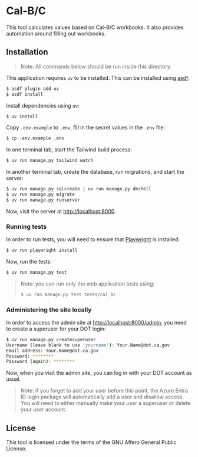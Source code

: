 # Cal-B/C

This tool calculates values based on Cal-B/C workbooks. It also provides automation around filling out workbooks.


## Installation

> Note: All commands below should be run inside this directory.

This application requires `uv` to be installed. This can be installed using [asdf](https://asdf-vm.com):

```bash
$ asdf plugin add uv
$ asdf install
```

Install dependencies using `uv`:

```bash
$ uv install
```

Copy `.env.example` to `.env`, fill in the secret values in the `.env` file:

```bash
$ cp .env.example .env
```

In one terminal tab, start the Tailwind build process:

```bash
$ uv run manage.py tailwind watch
```

In another terminal tab, create the database, run migrations, and start the server:

```bash
$ uv run manage.py sqlcreate | uv run manage.py dbshell
$ uv run manage.py migrate
$ uv run manage.py runserver
```

Now, visit the server at [http://localhost:8000](http://localhost:8000).


### Running tests

In order to run tests, you will need to ensure that [Playwright](https://playwright.dev) is installed:

```bash
$ uv run playwright install
```

Now, run the tests:

```bash
$ uv run manage.py test
```

> Note: you can run only the web application tests using:
>
> ```bash
> $ uv run manage.py test tests/cal_bc
> ```


### Administering the site locally

In order to access the admin site at [http://localhost:8000/admin](http://localhost:8000/admin), you need to create a superuser for your DOT login:

```bash
$ uv run manage.py createsuperuser
Username (leave blank to use 'yourname'): Your.Name@dot.ca.gov
Email address: Your.Name@dot.ca.gov
Password: ********
Password (again): ********
```

Now, when you visit the admin site, you can log in with your DOT account as usual.

> Note: if you forget to add your user before this point, the Azure Entra ID login package will automatically add a user and disallow access. You will need to either manually make your user a superuser or delete your user account.


## License

This tool is licensed under the terms of the GNU Affero General Public License.
